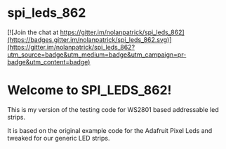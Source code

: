 # spi_leds_862

[![Join the chat at https://gitter.im/nolanpatrick/spi_leds_862](https://badges.gitter.im/nolanpatrick/spi_leds_862.svg)](https://gitter.im/nolanpatrick/spi_leds_862?utm_source=badge&utm_medium=badge&utm_campaign=pr-badge&utm_content=badge)
<h1>Welcome to SPI_LEDS_862!</h1>
<p>This is my version of the testing code for WS2801 based addressable led strips.</p>
<p>It is based on the original example code for the Adafruit Pixel Leds and tweaked for our generic LED strips.</p>
